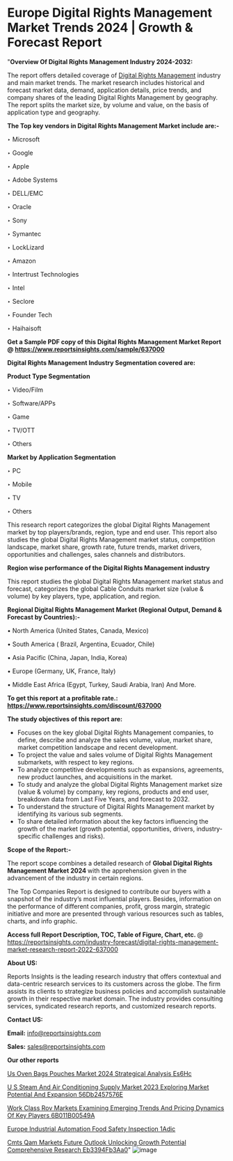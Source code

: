 # Europe Digital Rights Management Market Trends 2024 | Growth & Forecast Report

"<strong>Overview Of Digital Rights Management Industry 2024-2032:</strong>

The report offers detailed coverage of <a href=https://www.reportsinsights.com/sample/637000>Digital Rights Management</a> industry and main market trends. The market research includes historical and forecast market data, demand, application details, price trends, and company shares of the leading Digital Rights Management by geography. The report splits the market size, by volume and value, on the basis of application type and geography.

<strong>The Top key vendors in Digital Rights Management Market include are:- </strong>

‣ Microsoft

‣ Google

‣ Apple

‣ Adobe Systems

‣ DELL/EMC

‣ Oracle

‣ Sony

‣ Symantec

‣ LockLizard

‣ Amazon

‣ Intertrust Technologies

‣ Intel

‣ Seclore

‣ Founder Tech

‣ Haihaisoft

<strong>Get a Sample PDF copy of this Digital Rights Management Market Report </strong><strong>@ <a href=https://www.reportsinsights.com/sample/637000 style=color:#0000ff;>https://www.reportsinsights.com/sample/637000</a> </strong>

<strong>Digital Rights Management Industry Segmentation covered are:</strong>

<strong>Product Type Segmentation</strong>

‣    Video/Film

‣ Software/APPs

‣ Game

‣ TV/OTT

‣ Others

<strong>Market by Application Segmentation</strong>

‣   PC

‣ Mobile

‣ TV

‣ Others

This research report categorizes the global Digital Rights Management market by top players/brands, region, type and end user. This report also studies the global Digital Rights Management market status, competition landscape, market share, growth rate, future trends, market drivers, opportunities and challenges, sales channels and distributors.

<strong>Region wise performance of the Digital Rights Management industry</strong><strong> </strong>

This report studies the global Digital Rights Management market status and forecast, categorizes the global Cable Conduits market size (value &amp; volume) by key players, type, application, and region. 

<strong>Regional Digital Rights Management Market (Regional Output, Demand &amp; Forecast by Countries):-</strong>

• North America (United States, Canada, Mexico)

• South America ( Brazil, Argentina, Ecuador, Chile)

• Asia Pacific (China, Japan, India, Korea)

• Europe (Germany, UK, France, Italy)

• Middle East Africa (Egypt, Turkey, Saudi Arabia, Iran) And More.

<strong>To get this report at a profitable rate.: <a href=https://www.reportsinsights.com/discount/637000 style=color:#0000ff;>https://www.reportsinsights.com/discount/637000</a></strong>

<strong>The study objectives of this report are:</strong>
<ul>
  <li>Focuses on the key global Digital Rights Management companies, to define, describe and analyze the sales volume, value, market share, market competition landscape and recent development.</li>
  <li>To project the value and sales volume of Digital Rights Management submarkets, with respect to key regions.</li>
  <li>To analyze competitive developments such as expansions, agreements, new product launches, and acquisitions in the market.</li>
  <li>To study and analyze the global Digital Rights Management market size (value &amp; volume) by company, key regions, products and end user, breakdown data from Last Five Years, and forecast to 2032.</li>
  <li>To understand the structure of Digital Rights Management market by identifying its various sub segments.</li>
  <li>To share detailed information about the key factors influencing the growth of the market (growth potential, opportunities, drivers, industry-specific challenges and risks).</li>
</ul>
<strong>Scope of the Report:-</strong><strong> </strong>

The report scope combines a detailed research of <strong>Global Digital Rights Management Market 2024 </strong>with the apprehension given in the advancement of the industry in certain regions.

The Top Companies Report is designed to contribute our buyers with a snapshot of the industry’s most influential players. Besides, information on the performance of different companies, profit, gross margin, strategic initiative and more are presented through various resources such as tables, charts, and info graphic.

<strong>Access full Report Description, TOC, Table of Figure, Chart, etc. </strong>@   <a href=https://reportsinsights.com/industry-forecast/digital-rights-management-market-research-report-2022-637000 style=color:#0000ff;>https://reportsinsights.com/industry-forecast/digital-rights-management-market-research-report-2022-637000</a>

<strong>About US:</strong>

Reports Insights is the leading research industry that offers contextual and data-centric research services to its customers across the globe. The firm assists its clients to strategize business policies and accomplish sustainable growth in their respective market domain. The industry provides consulting services, syndicated research reports, and customized research reports.

<strong>Contact US:</strong>

<p class=""""><b>Email:</b> <a href=mailto:info@reportsinsights.com>info@reportsinsights.com</a></p>
<p class=""""><b>Sales:</b> <a href=mailto:sales@reportsinsights.com>sales@reportsinsights.com</a></p>

<strong>Our other reports</strong>

<a href=https://www.linkedin.com/pulse/us-oven-bags-pouches-market-2024-strategical-analysis-es6hc/>Us Oven Bags Pouches Market 2024 Strategical Analysis Es6Hc</a>

<a href=https://medium.com/@yadavahaan91/u-s-steam-and-air-conditioning-supply-market-2023-exploring-market-potential-and-expansion-56db2457576e>U S Steam And Air Conditioning Supply Market 2023 Exploring Market Potential And Expansion 56Db2457576E</a>

<a href=https://medium.com/@sakshideshmukh994/work-class-rov-markets-examining-emerging-trends-and-pricing-dynamics-of-key-players-6b011b00549a>Work Class Rov Markets Examining Emerging Trends And Pricing Dynamics Of Key Players 6B011B00549A</a>

<a href=https://www.linkedin.com/pulse/europe-industrial-automation-food-safety-inspection-1adic/>Europe Industrial Automation Food Safety Inspection 1Adic</a>

<a href=https://medium.com/@gd336335/cmts-qam-markets-future-outlook-unlocking-growth-potential-comprehensive-research-eb3394fb3aa0>Cmts Qam Markets Future Outlook Unlocking Growth Potential Comprehensive Research Eb3394Fb3Aa0</a>"
![image](https://github.com/Jaayaachit/RItrends/assets/158452289/1ab78d4a-fe50-44ed-9a87-d04eab697438)
